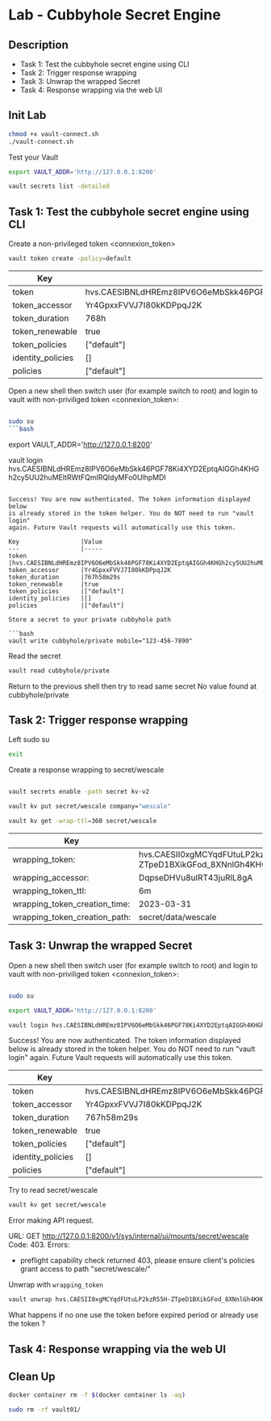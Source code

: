 # Lab - Cubbyhole Secret Engine

<walkthrough-tutorial-duration duration="20.0"></walkthrough-tutorial-duration>

## Description

* Task 1: Test the cubbyhole secret engine using CLI
* Task 2: Trigger response wrapping
* Task 3: Unwrap the wrapped Secret
* Task 4: Response wrapping via the web UI


## Init Lab

```bash
chmod +x vault-connect.sh
./vault-connect.sh
```

Test your Vault

```bash
export VAULT_ADDR='http://127.0.0.1:8200' 

vault secrets list -detailed
```

## Task 1: Test the cubbyhole secret engine using CLI

Create a non-privileged token <connexion_token>

```bash
vault token create -policy=default
```

Key                 |Value
---                 |-----
token               |hvs.CAESIBNLdHREmz8IPV6O6eMbSkk46PGF78Ki4XYD2EptqAIGGh4KHGh2cy5UU2huMEltRWtFQmlRQldyMFo0UlhpMDI
token_accessor      |Yr4GpxxFVVJ7I80kKDPpqJ2K
token_duration      |768h
token_renewable     |true
token_policies      |["default"]
identity_policies   |[]
policies            |["default"]

Open a new shell then switch user (for example switch to root) and login to vault with non-priviliged token <connexion_token>:

```bash

sudo su
```bash

```
export VAULT_ADDR='http://127.0.0.1:8200' 

vault login hvs.CAESIBNLdHREmz8IPV6O6eMbSkk46PGF78Ki4XYD2EptqAIGGh4KHGh2cy5UU2huMEltRWtFQmlRQldyMFo0UlhpMDI
```

Success! You are now authenticated. The token information displayed below
is already stored in the token helper. You do NOT need to run "vault login"
again. Future Vault requests will automatically use this token.

Key                 |Value
---                 |-----
token               |hvs.CAESIBNLdHREmz8IPV6O6eMbSkk46PGF78Ki4XYD2EptqAIGGh4KHGh2cy5UU2huMEltRWtFQmlRQldyMFo0UlhpMDI
token_accessor      |Yr4GpxxFVVJ7I80kKDPpqJ2K
token_duration      |767h58m29s
token_renewable     |true
token_policies      |["default"]
identity_policies   |[]
policies            |["default"]

Store a secret to your private cubbyhole path

```bash
vault write cubbyhole/private mobile="123-456-7890"
```

Read the secret

```bash
vault read cubbyhole/private
```

Return to the previous shell then try to read same secret
No value found at cubbyhole/private

## Task 2: Trigger response wrapping

Left sudo su

```bash
exit
```

Create a response wrapping to secret/wescale

```bash

vault secrets enable -path secret kv-v2

vault kv put secret/wescale company="wescale"

vault kv get -wrap-ttl=360 secret/wescale
```

Key                             |Value
---                             |-----
wrapping_token:                 |hvs.CAESII0xgMCYqdFUtuLP2kzR55H-ZTpeD1BXikGFod_8XNnlGh4KHGh2cy5HUjdMakM2Q1B3Y1N2R21kUmpkMDFWSUc
wrapping_accessor:              |DqpseDHVu8ulRT43juRlL8gA
wrapping_token_ttl:             |6m
wrapping_token_creation_time:   |2023-03-31|14:39:06.778469946 +0000|UTC
wrapping_token_creation_path:   |secret/data/wescale

## Task 3: Unwrap the wrapped Secret


Open a new shell then switch user (for example switch to root) and login to vault with non-priviliged token <connexion_token>:

```bash

sudo su

export VAULT_ADDR='http://127.0.0.1:8200' 

vault login hvs.CAESIBNLdHREmz8IPV6O6eMbSkk46PGF78Ki4XYD2EptqAIGGh4KHGh2cy5UU2huMEltRWtFQmlRQldyMFo0UlhpMDI
```

Success! You are now authenticated. The token information displayed below
is already stored in the token helper. You do NOT need to run "vault login"
again. Future Vault requests will automatically use this token.

Key                 |Value
---                 |-----
token               |hvs.CAESIBNLdHREmz8IPV6O6eMbSkk46PGF78Ki4XYD2EptqAIGGh4KHGh2cy5UU2huMEltRWtFQmlRQldyMFo0UlhpMDI
token_accessor      |Yr4GpxxFVVJ7I80kKDPpqJ2K
token_duration      |767h58m29s
token_renewable     |true
token_policies      |["default"]
identity_policies   |[]
policies            |["default"]

Try to read secret/wescale

```bash
vault kv get secret/wescale
```
Error making API request.

URL: GET http://127.0.0.1:8200/v1/sys/internal/ui/mounts/secret/wescale
Code: 403. Errors:

* preflight capability check returned 403, please ensure client's policies grant access to path "secret/wescale/"

Unwrap with `wrapping_token`

```bash
vault unwrap hvs.CAESII0xgMCYqdFUtuLP2kzR55H-ZTpeD1BXikGFod_8XNnlGh4KHGh2cy5HUjdMakM2Q1B3Y1N2R21kUmpkMDFWSUc
```

What happens if no one use the token before expired period or already use the token ?

## Task 4: Response wrapping via the web UI


## Clean Up


```bash
docker container rm -f $(docker container ls -aq)
```

```bash
sudo rm -rf vault01/
```